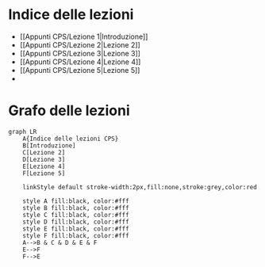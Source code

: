 # Indice delle lezioni

- [[Appunti CPS/Lezione 1|Introduzione]]
- [[Appunti CPS/Lezione 2|Lezione 2]]
- [[Appunti CPS/Lezione 3|Lezione 3]]
- [[Appunti CPS/Lezione 4|Lezione 4]]
- [[Appunti CPS/Lezione 5|Lezione 5]]
- 


# Grafo delle lezioni

```mermaid
graph LR
	A{Indice delle lezioni CPS}
	B[Introduzione]
	C[Lezione 2]
	D[Lezione 3]
	E[Lezione 4]
	F[Lezione 5]
	
	linkStyle default stroke-width:2px,fill:none,stroke:grey,color:red

	style A fill:black, color:#fff
	style B fill:black, color:#fff
	style C fill:black, color:#fff
	style D fill:black, color:#fff
	style E fill:black, color:#fff
	style F fill:black, color:#fff
	A-->B & C & D & E & F
	E-->F
	F-->E
```
